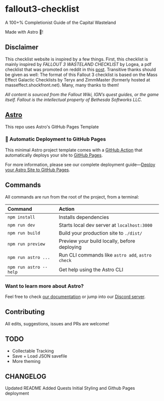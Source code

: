 # fallout3-checklist
A 100+% Completionist Guide of the Capital Wasteland

Made with Astro 🚀!

## Disclaimer
This checklist website is inspired by a few things. First, this checklist is mainly inspired by _FALLOUT 3 WASTELAND CHECKLIST_ by Logea, a pdf checklist that was promoted on reddit in this [post](https://www.reddit.com/r/Fallout/comments/7z843q/i_made_a_fallout_3_fullcompletion_checklist/). 
Transitive thanks should be given as well: The format of this Fallout 3 checklist is based on the Mass Effect Galactic Checklists by Teryx and ZimmMaster (formerly hosted at masseffect.shockfront.net). Many, many thanks to them!

*All content is sourced from the Fallout Wiki, IGN’s quest guides, or the game itself. Fallout is the intellectual property of Bethesda Softworks LLC.*

## [Astro](https://astro.build)
This repo uses Astro's GitHub Pages Template

### 🤖 Automatic Deployment to GitHub Pages

This minimal Astro project template comes with a [GitHub Action](https://github.com/features/actions) that automatically deploys your site to [GitHub Pages](https://pages.github.com/).

For more information, please see our complete deployment guide—[Deploy your Astro Site to GitHub Pages](https://docs.astro.build/en/guides/deploy/github/).

## Commands

All commands are run from the root of the project, from a terminal:

| Command                | Action                                           |
| :--------------------- | :----------------------------------------------- |
| `npm install`          | Installs dependencies                            |
| `npm run dev`          | Starts local dev server at `localhost:3000`      |
| `npm run build`        | Build your production site to `./dist/`          |
| `npm run preview`      | Preview your build locally, before deploying     |
| `npm run astro ...`    | Run CLI commands like `astro add`, `astro check` |
| `npm run astro --help` | Get help using the Astro CLI                     |

### Want to learn more about Astro?

Feel free to check [our documentation](https://docs.astro.build) or jump into our [Discord server](https://astro.build/chat).

## Contributing
All edits, suggestions, issues and PRs are welcome! 

## TODO
- Collectable Tracking
- Save + Load JSON savefile
- More theming

## CHANGELOG
Updated README
Added Quests
Initial Styling and Github Pages deployment